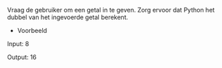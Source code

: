 Vraag de gebruiker om een getal in te geven. Zorg ervoor dat Python het dubbel van het ingevoerde getal berekent.  

* Voorbeeld

Input: 8  

Output: 16 


